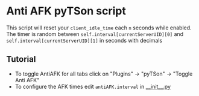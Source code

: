 # Anti AFK pyTSon script

This script will reset your `client_idle_time` each `n` seconds while enabled.
The timer is random between `self.interval[currentServerUID][0]` and `self.interval[currentServerUID][1]` in seconds with decimals

## Tutorial
 - To toggle AntiAFK for all tabs click on "Plugins" -> "pyTSon" -> "Toggle Anti AFK"
 - To configure the AFK times edit `antiAFK.interval` in [\_\_init__.py](https://github.com/Bluscream/pyTSon_plugins/blob/master/scripts/antiAFK/__init__.py)
